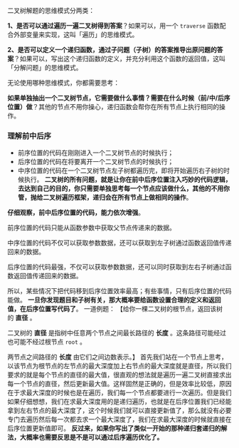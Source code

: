 二叉树解题的思维模式分两类：

**1、是否可以通过遍历一遍二叉树得到答案**？如果可以，用一个 `traverse` 函数配合外部变量来实现，这叫「遍历」的思维模式。

**2、是否可以定义一个递归函数，通过子问题（子树）的答案推导出原问题的答案**？如果可以，写出这个递归函数的定义，并充分利用这个函数的返回值，这叫「分解问题」的思维模式。

无论使用哪种思维模式，你都需要思考：

**如果单独抽出一个二叉树节点，它需要做什么事情？需要在什么时候（前/中/后序位置）做**？其他的节点不用你操心，递归函数会帮你在所有节点上执行相同的操作。
### 理解前中后序
* 前序位置的代码在刚刚进入一个二叉树节点的时候执行；
* 后序位置的代码在将要离开一个二叉树节点的时候执行；
* 中序位置的代码在一个二叉树节点左子树都遍历完，即将开始遍历右子树的时候执行。
**二叉树的所有问题，就是让你在前中后序位置注入巧妙的代码逻辑，去达到自己的目的，你只需要单独思考每一个节点应该做什么，其他的不用你管，抛给二叉树遍历框架，递归会在所有节点上做相同的操作**。

**仔细观察，前中后序位置的代码，能力依次增强**。

前序位置的代码只能从函数参数中获取父节点传递来的数据。

中序位置的代码不仅可以获取参数数据，还可以获取到左子树通过函数返回值传递回来的数据。

后序位置的代码最强，不仅可以获取参数数据，还可以同时获取到左右子树通过函数返回值传递回来的数据。

所以，某些情况下把代码移到后序位置效率最高；有些事情，只有后序位置的代码能做。
**一旦你发现题目和子树有关，那大概率要给函数设置合理的定义和返回值，在后序位置写代码了**。
一道例题：
【给你一棵二叉树的根节点，返回该树的 **直径** 。

二叉树的 **直径** 是指树中任意两个节点之间最长路径的 **长度** 。这条路径可能经过也可能不经过根节点 `root` 。

两节点之间路径的 **长度** 由它们之间边数表示。】
首先我们站在一个节点上思考，以该节点为根节点的左节点的最大深度加上右节点的最大深度就是直径，所以我们要求的就是每个节点的直径的最大值，很直观的想法就是遍历一遍二叉树直接求出每一个节点的直径，然后更新最大值。这样固然是正确的，但是效率比较低，原因在于求最大深度的时候也是在遍历，我们每一个节点都要进行一次遍历。但是我们如果仔细想想，我们在求最大深度用的是递归遍历，也就是在后序位置我们已经能拿到左右节点的最大深度了，这个时候我们就可以直接更新值了，那么就没有必要专门去遍历然后每一次都去求一个最大深度了，我们在求最大深度的时候就直接在后序位置更新值即可。
**反过来，如果你写出了类似一开始的那种递归套递归的解法，大概率也需要反思是不是可以通过后序遍历优化了。**